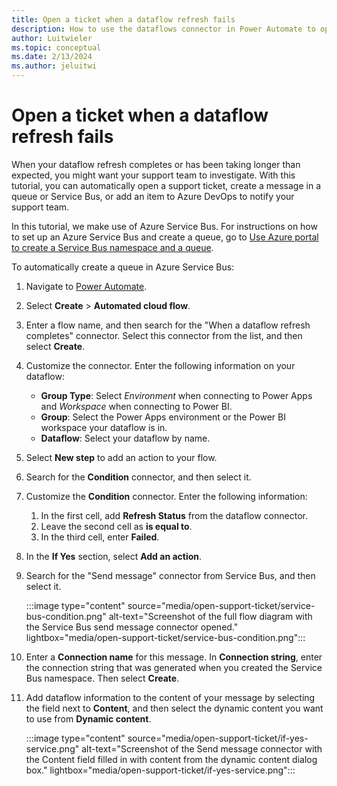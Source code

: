 ```yaml
---
title: Open a ticket when a dataflow refresh fails
description: How to use the dataflows connector in Power Automate to open a ticket when a dataflow refresh fails.
author: Luitwieler
ms.topic: conceptual
ms.date: 2/13/2024
ms.author: jeluitwi
---
```


# Open a ticket when a dataflow refresh fails

When your dataflow refresh completes or has been taking longer than expected, you might want your support team to investigate. With this tutorial, you can automatically open a support ticket, create a message in a queue or Service Bus, or add an item to Azure DevOps to notify your support team.

In this tutorial, we make use of Azure Service Bus. For instructions on how to set up an Azure Service Bus and create a queue, go to [Use Azure portal to create a Service Bus namespace and a queue](/azure/service-bus-messaging/service-bus-quickstart-portal).

To automatically create a queue in Azure Service Bus:

1. Navigate to [Power Automate](https://flow.microsoft.com).
2. Select **Create** > **Automated cloud flow**.
3. Enter a flow name, and then search for the "When a dataflow refresh completes" connector. Select this connector from the list, and then select **Create**.
4. Customize the connector. Enter the following information on your dataflow:

   * **Group Type**: Select *Environment* when connecting to Power Apps and *Workspace* when connecting to Power BI.
   * **Group**: Select the Power Apps environment or the Power BI workspace your dataflow is in.
   * **Dataflow**: Select your dataflow by name.

5. Select **New step** to add an action to your flow.
6. Search for the **Condition** connector, and then select it.
7. Customize the **Condition** connector. Enter the following information:

   1. In the first cell, add **Refresh Status** from the dataflow connector.
   2. Leave the second cell as **is equal to**.
   3. In the third cell, enter **Failed**.

8. In the **If Yes** section, select **Add an action**.
9. Search for the "Send message" connector from Service Bus, and then select it.

   :::image type="content" source="media/open-support-ticket/service-bus-condition.png" alt-text="Screenshot of the full flow diagram with the Service Bus send message connector opened." lightbox="media/open-support-ticket/service-bus-condition.png":::

10. Enter a **Connection name** for this message. In **Connection string**, enter the connection string that was generated when you created the Service Bus namespace. Then select **Create**.
11. Add dataflow information to the content of your message by selecting the field next to **Content**, and then select the dynamic content you want to use from **Dynamic content**.

    :::image type="content" source="media/open-support-ticket/if-yes-service.png" alt-text="Screenshot of the Send message connector with the Content field filled in with content from the dynamic content dialog box." lightbox="media/open-support-ticket/if-yes-service.png":::
